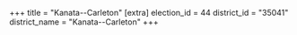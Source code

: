 +++
title = "Kanata--Carleton"
[extra]
election_id = 44
district_id = "35041"
district_name = "Kanata--Carleton"
+++
